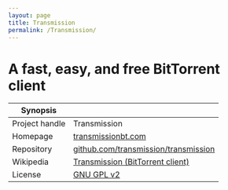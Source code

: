 ```yaml
---
layout: page
title: Transmission
permalink: /Transmission/
---
```


# A fast, easy, and free BitTorrent client 


| Synopsis         |  |
|------------------|--|
| Project handle   | Transmission |
| Homepage         | [transmissionbt.com](https://transmissionbt.com/) |
| Repository       | [github.com/transmission/transmission](https://github.com/transmission/transmission) |
| Wikipedia        | [Transmission (BitTorrent client)](https://en.wikipedia.org/wiki/Transmission_(BitTorrent_client)) |
| License          | [GNU GPL v2](https://www.gnu.org/licenses/old-licenses/gpl-2.0.html) |

